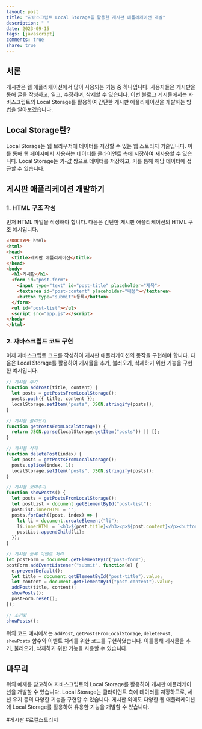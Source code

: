 ```yaml
---
layout: post
title: "자바스크립트 Local Storage를 활용한 게시판 애플리케이션 개발"
description: " "
date: 2023-09-15
tags: [javascript]
comments: true
share: true
---
```


## 서론

게시판은 웹 애플리케이션에서 많이 사용되는 기능 중 하나입니다. 사용자들은 게시판을 통해 글을 작성하고, 읽고, 수정하며, 삭제할 수 있습니다. 이번 블로그 게시물에서는 자바스크립트의 Local Storage를 활용하여 간단한 게시판 애플리케이션을 개발하는 방법을 알아보겠습니다.

## Local Storage란?

Local Storage는 웹 브라우저에 데이터를 저장할 수 있는 웹 스토리지 기술입니다. 이를 통해 웹 페이지에서 사용하는 데이터를 클라이언트 측에 저장하여 재사용할 수 있습니다. Local Storage는 키-값 쌍으로 데이터를 저장하고, 키를 통해 해당 데이터에 접근할 수 있습니다.

## 게시판 애플리케이션 개발하기

### 1. HTML 구조 작성

먼저 HTML 파일을 작성해야 합니다. 다음은 간단한 게시판 애플리케이션의 HTML 구조 예시입니다.

```html
<!DOCTYPE html>
<html>
<head>
  <title>게시판 애플리케이션</title>
</head>
<body>
  <h1>게시판</h1>
  <form id="post-form">
    <input type="text" id="post-title" placeholder="제목">
    <textarea id="post-content" placeholder="내용"></textarea>
    <button type="submit">등록</button>
  </form>
  <ul id="post-list"></ul>
  <script src="app.js"></script>
</body>
</html>
```

### 2. 자바스크립트 코드 구현

이제 자바스크립트 코드를 작성하여 게시판 애플리케이션의 동작을 구현해야 합니다. 다음은 Local Storage를 활용하여 게시물을 추가, 불러오기, 삭제하기 위한 기능을 구현한 예시입니다.

```javascript
// 게시물 추가
function addPost(title, content) {
  let posts = getPostsFromLocalStorage();
  posts.push({ title, content });
  localStorage.setItem("posts", JSON.stringify(posts));
}

// 게시물 불러오기
function getPostsFromLocalStorage() {
  return JSON.parse(localStorage.getItem("posts")) || [];
}

// 게시물 삭제
function deletePost(index) {
  let posts = getPostsFromLocalStorage();
  posts.splice(index, 1);
  localStorage.setItem("posts", JSON.stringify(posts));
}

// 게시물 보여주기
function showPosts() {
  let posts = getPostsFromLocalStorage();
  let postList = document.getElementById("post-list");
  postList.innerHTML = "";
  posts.forEach((post, index) => {
    let li = document.createElement("li");
    li.innerHTML = `<h3>${post.title}</h3><p>${post.content}</p><button onclick="deletePost(${index})">삭제</button>`;
    postList.appendChild(li);
  });
}

// 게시물 등록 이벤트 처리
let postForm = document.getElementById("post-form");
postForm.addEventListener("submit", function(e) {
  e.preventDefault();
  let title = document.getElementById("post-title").value;
  let content = document.getElementById("post-content").value;
  addPost(title, content);
  showPosts();
  postForm.reset();
});

// 초기화
showPosts();
```

위의 코드 예시에서는 `addPost`, `getPostsFromLocalStorage`, `deletePost`, `showPosts` 함수와 이벤트 처리를 위한 코드를 구현하였습니다. 이를통해 게시물을 추가, 불러오기, 삭제하기 위한 기능을 사용할 수 있습니다.

## 마무리

위의 예제를 참고하여 자바스크립트의 Local Storage를 활용하여 게시판 애플리케이션을 개발할 수 있습니다. Local Storage는 클라이언트 측에 데이터를 저장하므로, 세션 유지 등의 다양한 기능을 구현할 수 있습니다. 게시판 외에도 다양한 웹 애플리케이션에 Local Storage를 활용하여 유용한 기능을 개발할 수 있습니다.

#게시판 #로컬스토리지